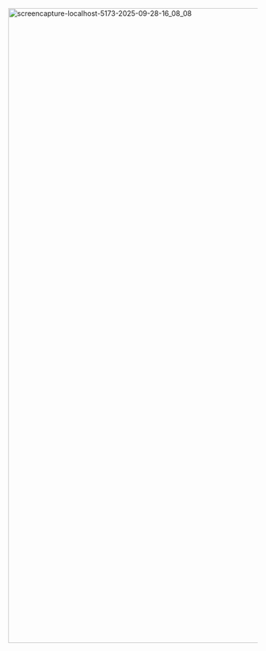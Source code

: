 <img width="1920" height="1281" alt="screencapture-localhost-5173-2025-09-28-16_08_08" src="https://github.com/user-attachments/assets/f7f1db3b-29f9-4e3f-9d1e-5a217520d497" />
